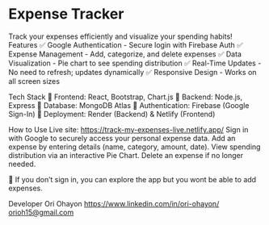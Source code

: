 # Expense Tracker
Track your expenses efficiently and visualize your spending habits!
Features
✅ Google Authentication - Secure login with Firebase Auth
✅ Expense Management - Add, categorize, and delete expenses
✅ Data Visualization - Pie chart to see spending distribution
✅ Real-Time Updates - No need to refresh; updates dynamically
✅ Responsive Design - Works on all screen sizes

Tech Stack
🔹 Frontend: React, Bootstrap, Chart.js
🔹 Backend: Node.js, Express
🔹 Database: MongoDB Atlas
🔹 Authentication: Firebase (Google Sign-In)
🔹 Deployment: Render (Backend) & Netlify (Frontend)

How to Use
Live site: https://track-my-expenses-live.netlify.app/
Sign in with Google to securely access your personal expense data.
Add an expense by entering details (name, category, amount, date).
View spending distribution via an interactive Pie Chart.
Delete an expense if no longer needed.

📌 If you don’t sign in, you can explore the app but you wont be able to add expenses.

Developer
Ori Ohayon
https://www.linkedin.com/in/ori-ohayon/
orioh15@gmail.com



